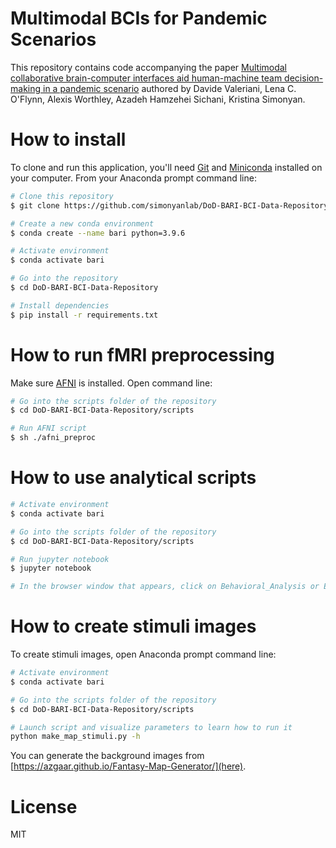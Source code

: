 # Multimodal BCIs for Pandemic Scenarios
This repository contains code accompanying the paper [Multimodal collaborative brain-computer interfaces aid human-machine team decision-making in a pandemic scenario](https://doi.org/10.1088/1741-2552/ac96a5) authored by Davide Valeriani, Lena C. O'Flynn, Alexis Worthley, Azadeh Hamzehei Sichani, Kristina Simonyan.

# How to install

To clone and run this application, you'll need [Git](https://git-scm.com) and [Miniconda](https://docs.conda.io/en/latest/miniconda.html) installed on your computer. From your Anaconda prompt command line:

```bash
# Clone this repository
$ git clone https://github.com/simonyanlab/DoD-BARI-BCI-Data-Repository.git

# Create a new conda environment
$ conda create --name bari python=3.9.6

# Activate environment
$ conda activate bari

# Go into the repository
$ cd DoD-BARI-BCI-Data-Repository

# Install dependencies
$ pip install -r requirements.txt
```

# How to run fMRI preprocessing

Make sure [AFNI](https://afni.nimh.nih.gov/) is installed. Open command line:

```bash
# Go into the scripts folder of the repository
$ cd DoD-BARI-BCI-Data-Repository/scripts

# Run AFNI script
$ sh ./afni_preproc
```

# How to use analytical scripts

```bash
# Activate environment
$ conda activate bari

# Go into the scripts folder of the repository
$ cd DoD-BARI-BCI-Data-Repository/scripts

# Run jupyter notebook
$ jupyter notebook

# In the browser window that appears, click on Behavioral_Analysis or EEG_Analysis to open up detailed code.
```

# How to create stimuli images

To create stimuli images, open Anaconda prompt command line:

```bash
# Activate environment
$ conda activate bari

# Go into the scripts folder of the repository
$ cd DoD-BARI-BCI-Data-Repository/scripts

# Launch script and visualize parameters to learn how to run it
python make_map_stimuli.py -h
```

You can generate the background images from [https://azgaar.github.io/Fantasy-Map-Generator/](here).

# License

MIT
